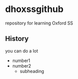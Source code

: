 # dhoxssgithub
repository for learning Oxford SS

## History
you can do a lot

* number1
* number2
  * subheading

